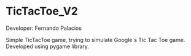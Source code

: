 # TicTacToe_V2
Developer: Fernando Palacios

Simple TicTacToe game, trying to simulate Google´s Tic Tac Toe game. Developed using pygame library.
